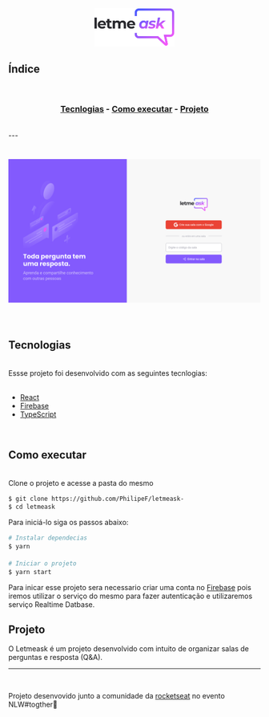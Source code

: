 <p align="center"> 
   <img alt="Letmeask" src=".github/logo.svg" width="160px">
</p>

## Índice
<br>
<h3 align="center">

[Tecnlogias](#tecnologias) - 
[Como executar](#como-executar) - 
[Projeto](#projeto)
</h3>
<br>
---

<h1 align="center">
    <img alt="Letmeask" src=".github/cover.svg">
</h1>
<br>

## Tecnologias
<br>
Essse projeto foi desenvolvido com as seguintes tecnlogias: 
<br>
<br>

- [React](https://react.org)
- [Firebase](https://firebase.google.com/)
- [TypeScript](https://www.typescriptlang.org/)
  
<br>  

## Como executar
<br>
Clone o projeto e acesse a pasta do mesmo 
<br>

```bash
$ git clone https://github.com/PhilipeF/letmeask-
$ cd letmeask
```
Para iniciá-lo siga os passos abaixo: 
```bash
# Instalar dependecias
$ yarn 

# Iniciar o projeto
$ yarn start 
```

Para inicar  esse projeto sera necessario criar uma conta no [Firebase](https://firebase.google.com) pois iremos utilizar o serviço do mesmo para fazer autenticação e utilizaremos serviço Realtime Datbase.

## Projeto

O Letmeask é um projeto desenvolvido com intuito de organizar salas de perguntas e resposta (Q&A).

---
<br>


Projeto desenvovido junto a comunidade da [rocketseat](https://rocketseat.com.br/) no evento NLW#togther💜  
 





  



